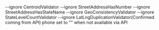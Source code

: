 --ignore CentroidValidator --ignore StreetAddressHasNumber --ignore StreetAddressHasStateName --ignore GeoConsistencyValidator --ignore StateLevelCountValidator --ignore LatLngDuplicationValidator(Confirmed coming from API)
phone set to "<INACCESSIBLE>" when not available via API
